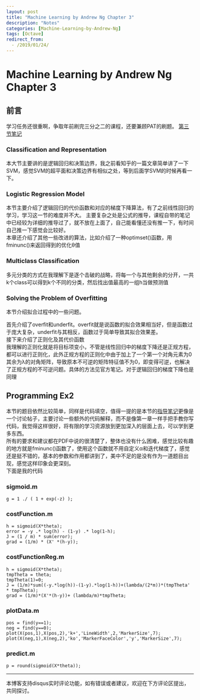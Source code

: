```yaml
---
layout: post
title: "Machine Learning by Andrew Ng Chapter 3"
description: "Notes"
categories: [Machine-Learning-by-Andrew-Ng]
tags: [Octave]
redirect_from:
  - /2019/01/24/
---
```

# Machine Learning by Andrew Ng Chapter 3
 
## 前言  

学习任务还很重啊，争取年前刷完三分之二的课程，还要兼顾PAT的刷题。
[第三节笔记](https://www.coursera.org/learn/machine-learning/resources/Zi29t)

### Classification and Representation

本大节主要讲的是逻辑回归和决策边界，我之前看知乎的一篇文章简单讲了一下SVM，感觉SVM的超平面和决策边界有相似之处，等到后面学SVM的时候再看一下。

### Logistic Regression Model

本节主要介绍了逻辑回归的代价函数和对应的梯度下降算法，有了之前线性回归的学习，学习这一节的难度并不大。 
主要复杂之处是公式的推导，课程自带的笔记中已经较为详细的推导过了，就不放在上面了，自己能看懂还没有推一下，有时间自己推一下感觉会比较好。  
本章还介绍了其他一些改进的算法，比如介绍了一种optimset()函数，用fminunc()来返回得到的优化θ值

### Multiclass Classification

多元分类的方式在我理解下是逐个击破的战略，将每一个与其他剩余的分开，一共k个class可以得到k个不同的分类，然后找出值最高的一组h当做预测值

### Solving the Problem of Overfitting

本节介绍拟合过程中的一些问题。  

首先介绍了overfit和underfit。overfit就是说函数的拟合效果相当好，但是函数过于庞大复杂，underfit与其相反，函数过于简单导致其拟合效果差。  
接下来介绍了正则化及其代价函数  
我理解的正则化就是将目标项变小，不管是线性回归中的梯度下降还是正规方程，都可以进行正则化，此外正规方程的正则化中由于加上了一个第一个对角元素为0其余为λ的对角矩阵，导致原本不可逆的矩阵特征值不为0，即变得可逆，也解决了正规方程的不可逆问题。具体的方法见官方笔记。对于逻辑回归的梯度下降也是同理

## Programming Ex2  

本节的题目依然比较简单，同样是代码填空，值得一提的是本节的[指导笔记](https://www.coursera.org/learn/machine-learning/resources/fz4AU)更像是一个讨论帖子，主要讨论一些额外的代码解释，而不是像第一章一样手把手教你写代码，我觉得这样很好，将有限的学习资源放到更加深入的层面上去，可以学到更多东西。  
所有的要求和建议都在PDF中说的很清楚了，整体也没有什么困难，感觉比较有趣的地方就是fminunc()函数了，使用这个函数就不用自定义α和迭代梯度了，感觉还是挺不错的，基本的参数和作用都讲到了，美中不足的是没有作为一道题目出现，感觉这样印象会更深刻。  
下面是我的代码  

### sigmoid.m

	g = 1 ./ ( 1 + exp(-z) ); 
	
### costFunction.m

	h = sigmoid(X*theta);
	error = -y .* log(h) - (1-y) .* log(1-h); 
	J = (1 / m) * sum(error);
	grad = (1/m) * (X' *(h-y));
	
### costFunctionReg.m

	h = sigmoid(X*theta);
	tmpTheta = theta;
	tmpTheta(1)=0;
	J = (1/m)*sum((-y.*log(h))-(1-y).*log(1-h))+(lambda/(2*m))*(tmpTheta' * tmpTheta);
	grad = (1/m)*(X'*(h-y))+ (lambda/m)*tmpTheta;

### plotData.m

	pos = find(y==1);
	neg = find(y==0);
	plot(X(pos,1),X(pos,2),'k+','LineWidth',2,'MarkerSize',7);
	plot(X(neg,1),X(neg,2),'ko','MarkerFaceColor','y','MarkerSize',7);
	
### predict.m

	p = round(sigmoid(X*theta));

---
本博客支持disqus实时评论功能，如有错误或者建议，欢迎在下方评论区提出，共同探讨。
